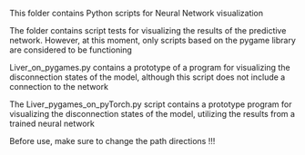 This folder contains Python scripts for Neural Network visualization

The folder contains script tests for visualizing the results of the predictive network. However, at this moment, only scripts based on the pygame library are considered to be functioning

Liver_on_pygames.py contains a prototype of a program for visualizing the disconnection states of the model, although this script does not include a connection to the network

The Liver_pygames_on_pyTorch.py script contains a prototype program for visualizing the disconnection states of the model, utilizing the results from a trained neural network

Before use, make sure to change the path directions !!!